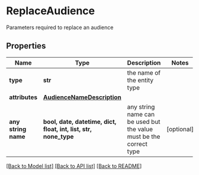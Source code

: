 # ReplaceAudience

Parameters required to replace an audience

## Properties
Name | Type | Description | Notes
------------ | ------------- | ------------- | -------------
**type** | **str** | the name of the entity type | 
**attributes** | [**AudienceNameDescription**](AudienceNameDescription.md) |  | 
**any string name** | **bool, date, datetime, dict, float, int, list, str, none_type** | any string name can be used but the value must be the correct type | [optional]

[[Back to Model list]](../README.md#documentation-for-models) [[Back to API list]](../README.md#documentation-for-api-endpoints) [[Back to README]](../README.md)


